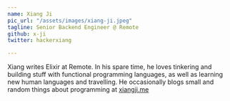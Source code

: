 ```yaml
---
name: Xiang Ji
pic_url: "/assets/images/xiang-ji.jpeg"
tagline: Senior Backend Engineer @ Remote
github: x-ji
twitter: hackerxiang

---
```

Xiang writes Elixir at Remote. In his spare time, he loves tinkering and building stuff with functional programming languages, as well as learning new human languages and travelling. He occasionally blogs small and random things about programming at [xiangji.me](http://xiangji.me/)